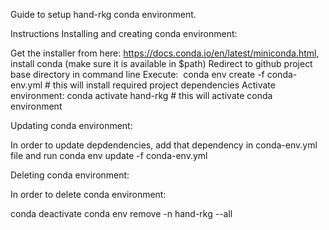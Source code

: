 Guide to setup hand-rkg conda environment.

Instructions
Installing and creating conda environment:

Get the installer from here: https://docs.conda.io/en/latest/miniconda.html, install conda (make sure it is available in $path)
Redirect to github project base directory in command line
Execute:  conda env create -f conda-env.yml # this will install required project dependencies
Activate environment: conda activate hand-rkg # this will activate conda environment


Updating conda environment:

In order to update depdendencies, add that dependency in conda-env.yml file and run conda env update -f conda-env.yml



Deleting conda environment:

In order to delete conda environment:

conda deactivate
conda env remove -n hand-rkg --all
